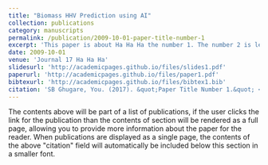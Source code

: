 ```yaml
---
title: "Biomass HHV Prediction using AI"
collection: publications
category: manuscripts
permalink: /publication/2009-10-01-paper-title-number-1
excerpt: 'This paper is about Ha Ha Ha the number 1. The number 2 is left for future work.'
date: 2009-10-01
venue: 'Journal 17 Ha Ha Ha'
slidesurl: 'http://academicpages.github.io/files/slides1.pdf'
paperurl: 'http://academicpages.github.io/files/paper1.pdf'
bibtexurl: 'http://academicpages.github.io/files/bibtex1.bib'
citation: 'SB Ghugare, You. (2017). &quot;Paper Title Number 1.&quot; <i>Journal 1</i>. 1(1).'
---
```

The contents above will be part of a list of publications, if the user clicks the link for the publication than the contents of section will be rendered as a full page, allowing you to provide more information about the paper for the reader. When publications are displayed as a single page, the contents of the above "citation" field will automatically be included below this section in a smaller font.
